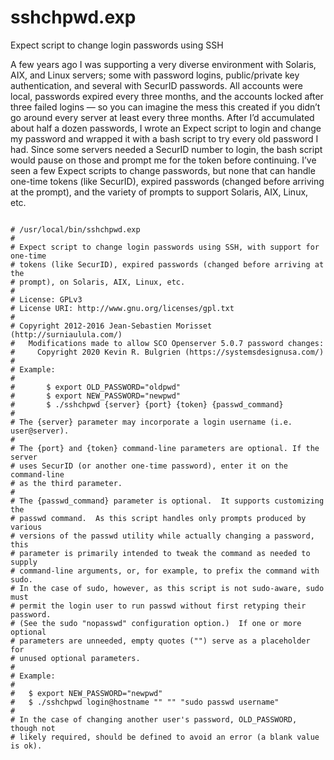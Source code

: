 
# sshchpwd.exp

Expect script to change login passwords using SSH

A few years ago I was supporting a very diverse environment with Solaris, AIX, and Linux servers; some with password logins, public/private key authentication, and several with SecurID passwords. All accounts were local, passwords expired every three months, and the accounts locked after three failed logins — so you can imagine the mess this created if you didn’t go around every server at least every three months. After I’d accumulated about half a dozen passwords, I wrote an Expect script to login and change my password and wrapped it with a bash script to try every old password I had. Since some servers needed a SecurID number to login, the bash script would pause on those and prompt me for the token before continuing. I’ve seen a few Expect scripts to change passwords, but none that can handle one-time tokens (like SecurID), expired passwords (changed before arriving at the prompt), and the variety of prompts to support Solaris, AIX, Linux, etc.

<pre><code>
# /usr/local/bin/sshchpwd.exp
#
# Expect script to change login passwords using SSH, with support for one-time
# tokens (like SecurID), expired passwords (changed before arriving at the
# prompt), on Solaris, AIX, Linux, etc.
#
# License: GPLv3
# License URI: http://www.gnu.org/licenses/gpl.txt
#
# Copyright 2012-2016 Jean-Sebastien Morisset (http://surniaulula.com/)
#   Modifications made to allow SCO Openserver 5.0.7 password changes:
#     Copyright 2020 Kevin R. Bulgrien (https://systemsdesignusa.com/)
#
# Example:
#
#       $ export OLD_PASSWORD="oldpwd"
#       $ export NEW_PASSWORD="newpwd"
#       $ ./sshchpwd {server} {port} {token} {passwd_command}
#
# The {server} parameter may incorporate a login username (i.e. user@server).
#
# The {port} and {token} command-line parameters are optional. If the server
# uses SecurID (or another one-time password), enter it on the command-line
# as the third parameter.
#
# The {passwd_command} parameter is optional.  It supports customizing the
# passwd command.  As this script handles only prompts produced by various
# versions of the passwd utility while actually changing a password, this
# parameter is primarily intended to tweak the command as needed to supply
# command-line arguments, or, for example, to prefix the command with sudo.
# In the case of sudo, however, as this script is not sudo-aware, sudo must
# permit the login user to run passwd without first retyping their password.
# (See the sudo "nopasswd" configuration option.)  If one or more optional
# parameters are unneeded, empty quotes ("") serve as a placeholder for
# unused optional parameters.
#
# Example:
#
#   $ export NEW_PASSWORD="newpwd"
#   $ ./sshchpwd login@hostname "" "" "sudo passwd username"
#
# In the case of changing another user's password, OLD_PASSWORD, though not
# likely required, should be defined to avoid an error (a blank value is ok).
</code></pre>

